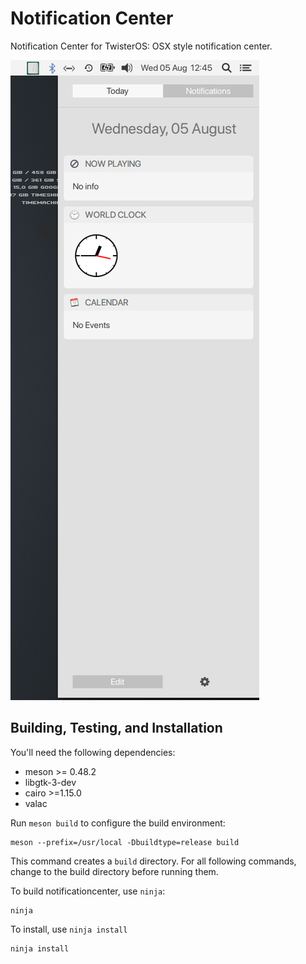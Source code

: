 # Notification Center
Notification Center for TwisterOS: OSX style notification center.

![NotificationCenter Screenshot](data/screenshot.png?raw=true)

## Building, Testing, and Installation

You'll need the following dependencies:
* meson >= 0.48.2
* libgtk-3-dev
* cairo >=1.15.0
* valac

Run `meson build` to configure the build environment:

    meson --prefix=/usr/local -Dbuildtype=release build
    
This command creates a `build` directory. For all following commands, change to
the build directory before running them.

To build notificationcenter, use `ninja`:

    ninja

To install, use `ninja install`

    ninja install

